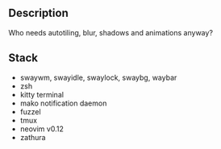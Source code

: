 ## Description
Who needs autotiling, blur, shadows and animations anyway?


## Stack
- swaywm, swayidle, swaylock, swaybg, waybar
- zsh
- kitty terminal
- mako notification daemon
- fuzzel
- tmux
- neovim v0.12
- zathura
